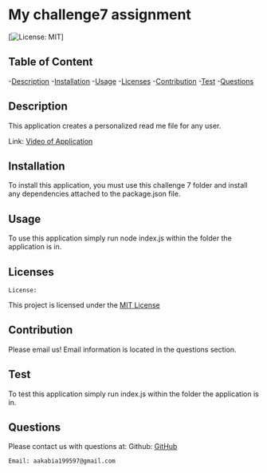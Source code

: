 # My challenge7 assignment


  [![License: MIT](https://img.shields.io/badge/License-MIT-yellow.svg)]

## Table of Content
  -[Description](#Description)
  -[Installation](#Installation)
  -[Usage](#Usage)
  -[Licenses](#Licenses)
  -[Contribution](#Contribution)
  -[Test](#Test)
  -[Questions](#Questions)


## Description
  This application creates a personalized read me file for any user.

  Link: [Video of Application](https://app.screencastify.com/v3/watch/TEkrb1O3HhiiuUTt1Xce) 

## Installation
  To install this application, you must use this challenge 7 folder and install any dependencies attached to the package.json file.

## Usage
  To use this application simply run node index.js within the folder the application is in.

## Licenses
    License:   
 
 This project is licensed under the [MIT License](https://opensource.org/licenses/MIT) 

## Contribution
  Please email us! Email information is located in the questions section. 

## Test
  To test this application simply run index.js within the folder the application is in.

## Questions
   Please contact us with questions at:
    Github: [GitHub](https://github.com/aakabia)

    Email: aakabia199597@gmail.com



